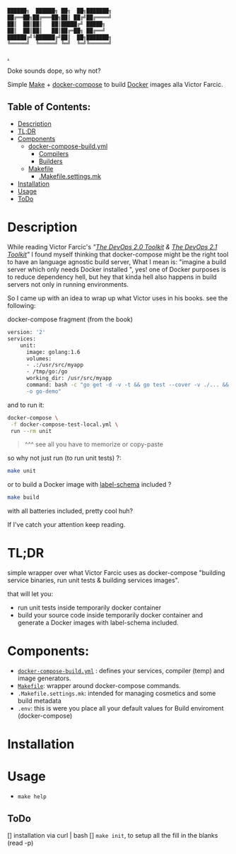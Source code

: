 
```bash
██████╗  ██████╗ ██╗  ██╗███████╗
██╔══██╗██╔═══██╗██║ ██╔╝██╔════╝
██║  ██║██║   ██║█████╔╝ █████╗  
██║  ██║██║   ██║██╔═██╗ ██╔══╝  
██████╔╝╚██████╔╝██║  ██╗███████╗
╚═════╝  ╚═════╝ ╚═╝  ╚═╝╚══════╝
```
[.](https://github.com/jmarcos-cano)

Doke sounds dope, so why not?

Simple [Make](https://www.gnu.org/gnu/gnu.html) + [docker-compose](https://docs.docker.com/compose/) to build [Docker](https://docs.docker.com/) images alla Victor Farcic.


Table of Contents:
-----

- [Description](#description) 
- [TL;DR](#tl-dr)
- [Components](#components)
  - [docker-compose-build.yml](./docs/docker-compose.md)
    - [Compilers](./docs/compilers.md)
    - [Builders](./docs/builders.md)
  - [Makefile](./docs/makefile.md)
    - [.Makefile.settings.mk](./docs/makefile.settings.mk)
- [Installation](#installation)
- [Usage](#usage)
- [ToDo](#todo)

# Description 

While reading Victor Farcic's *"[The DevOps 2.0 Toolkit](https://www.amazon.com/dp/B01BJ4V66M/ref=cm_sw_r_cp_dp_T1_cdOnzbDXQ78GZ) & [The DevOps 2.1 Toolkit](https://www.amazon.com/dp/B01N25BVHX/ref=cm_sw_r_cp_dp_T1_PdOnzbNJJX6YW)"* I found myself thinking that docker-compose might be the right tool to have an language agnostic build server, What I mean is: "imagine a build server which only needs Docker installed ", yes! one of Docker purposes is to reduce dependency hell, but hey that kinda hell also happens in build servers not only in running environments. 

So I came up with an idea to wrap up what Victor uses in his books. see the following:

docker-compose fragment (from the book)
``` bash
version: '2'
services:
	unit:
	  image: golang:1.6
	  volumes:
	  - .:/usr/src/myapp
	  - /tmp/go:/go
	  working_dir: /usr/src/myapp
	  command: bash -c "go get -d -v -t && go test --cover -v ./... && go build -v\
	  -o go-demo"
```

and to run it:
```bash 
docker-compose \
 -f docker-compose-test-local.yml \
 run --rm unit
```

> ^^^ see all you have to memorize or copy-paste

so why not just run (to run unit tests) ?:

```bash
make unit 
```

or to build a Docker image with [label-schema](http://label-schema.org/rc1/) included ?
 
```bash
make build
```

  

with all batteries included, pretty cool huh? 

If I've catch your attention keep reading.

# TL;DR

simple wrapper over what Victor Farcic uses as docker-compose "building service binaries, run unit tests & building services images".

that will let you:

- run unit tests inside temporarily docker container  
- build your source code inside temporarily docker container and generate a Docker images with label-schema included.



# Components:

- [`docker-compose-build.yml`](docs/docker-compose.md) : defines your services, compiler (temp) and image generators.
- [`Makefile`](docs/makefile.md): wrapper around docker-compose commands.
- `.Makefile.settings.mk`: intended for managing cosmetics and some build metadata
- `.env`: this is were you place all your default values for Build enviroment (docker-compose)


# Installation


# Usage

- `make help` 


## ToDo

[] installation via curl | bash
[] `make init`, to setup all the fill in the blanks (read -p)